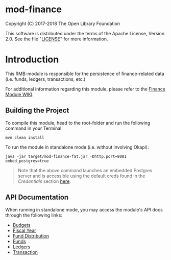 # mod-finance

Copyright (C) 2017-2018 The Open Library Foundation

This software is distributed under the terms of the Apache License, Version 2.0. See the file "[LICENSE](LICENSE)" for more information.

# Introduction

This RMB-module is responsible for the persistence of finance-related data (i.e. funds, ledgers, transactions, etc.)

For additional information regarding this module, please refer to the [Finance Module WIKI](https://wiki.folio.org/display/RM/Acquisitions+Fund+Module).


## Building the Project

To compile this module, head to the root-folder and run the following command in your Terminal:

```
mvn clean install
```

To run the module in standalone mode (i.e. without involving Okapi):
```
java -jar target/mod-finance-fat.jar -Dhttp.port=8081 embed_postgres=true
```

>Note that the above command launches an embedded Postgres server and is accessible using the default creds found in the *Credentials* section [here](https://github.com/folio-org/raml-module-builder).

## API Documentation

When running in standalone mode, you may access the module's API docs through the following links:
* [Budgets](http://localhost:8081/apidocs/index.html?raml=raml/budget.raml)
* [Fiscal Year](http://localhost:8081/apidocs/index.html?raml=raml/fiscal_year.raml)
* [Fund Distribution](http://localhost:8081/apidocs/index.html?raml=raml/fund_distribution.raml)
* [Funds](http://localhost:8081/apidocs/index.html?raml=raml/funds.raml)
* [Ledgers](http://localhost:8081/apidocs/index.html?raml=raml/ledger.raml)
* [Transaction](http://localhost:8081/apidocs/index.html?raml=raml/transaction.raml)
